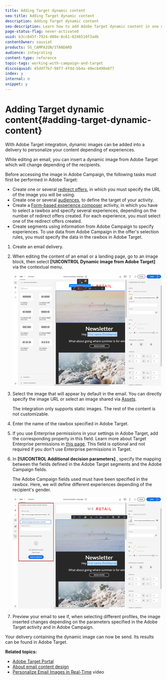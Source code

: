 ```yaml
---
title: Adding Target dynamic content
seo-title: Adding Target dynamic content
description: Adding Target dynamic content
seo-description: Learn how to add Adobe Target dynamic content in one of your Adobe Campaign delivery.
page-status-flag: never-activated
uuid: b3cc045f-7924-480e-8c61-8246510f3adb
contentOwner: sauviat
products: SG_CAMPAIGN/STANDARD
audience: integrating
content-type: reference
topic-tags: working-with-campaign-and-target
discoiquuid: 45ddf7b7-98f7-4fdd-bb4a-49ec8490e877
index: y
internal: n
snippet: y
---
```


# Adding Target dynamic content{#adding-target-dynamic-content}

With Adobe Target integration, dynamic images can be added into a delivery to personalize your content depending of experiences.

While editing an email, you can insert a dynamic image from Adobe Target which will change depending of the recipients.

Before accessing the image in Adobe Campaign, the following tasks must first be performed in Adobe Target:

* Create one or several [redirect offers](https://marketing.adobe.com/resources/help/en_US/tnt/help/t_Creating_a_Redirect_Offer.html), in which you must specify the URL of the image you will be using.
* Create one or several [audiences](https://marketing.adobe.com/resources/help/en_US/target/ov/c_about_segments.html), to define the target of your activity.
* Create a [Form-based experience composer](https://marketing.adobe.com/resources/help/en_US/target/target/t_form_experience_composer.html) activity, in which you have to select a rawbox and specify several experiences, depending on the number of redirect offers created. For each experience, you must select one of the redirect offers created.
* Create segments using information from Adobe Campaign to specify experiences. To use data from Adobe Campaign in the offer's selection rules, you must specify the data in the rawbox in Adobe Target.

1. Create an email delivery.
1. When editing the content of an email or a landing page, go to an image block, then select **[!UICONTROL Dynamic image from Adobe Target]** via the contextual menu.

   ![](assets/tar_insert_dynamic_image.png)

1. Select the image that will appear by default in the email. You can directly specify the image URL or select an image shared via [Assets](../../integrating/using/working-with-campaign-and-assets-core-service.md).

   The integration only supports static images. The rest of the content is not customizable.

1. Enter the name of the rawbox specified in Adobe Target.
1. If you use Enterprise permissions in your settings in Adobe Target, add the corresponding property in this field. Learn more about Target Enterprise permissions in [this page](https://marketing.adobe.com/resources/help/en_US/target/target/properties-overview.html). This field is optional and not required if you don't use Enterprise permissions in Target.
1. In **[!UICONTROL Additional decision parameters]** , specify the mapping between the fields defined in the Adobe Target segments and the Adobe Campaign fields.

   The Adobe Campaign fields used must have been specified in the rawbox. Here, we will define different experiences depending of the recipient's gender.

   ![](assets/tar_additional_decisionning_parameters.png)

1. Preview your email to see if, when selecting different profiles, the image inserted changes depending on the parameters specified in the Adobe Target activity and in Adobe Campaign.

Your delivery containing the dynamic image can now be send. Its results can be found in Adobe Target.

**Related topics:**

* [Adobe Target Portal](https://marketing.adobe.com/resources/help/en_US/target/a4t/c_campaign_and_target.html)
* [About email content design](../../designing/using/about-email-content-design.md)
* [Personalize Email Images in Real-Time](https://helpx.adobe.com/marketing-cloud/how-to/email-marketing.html) video

